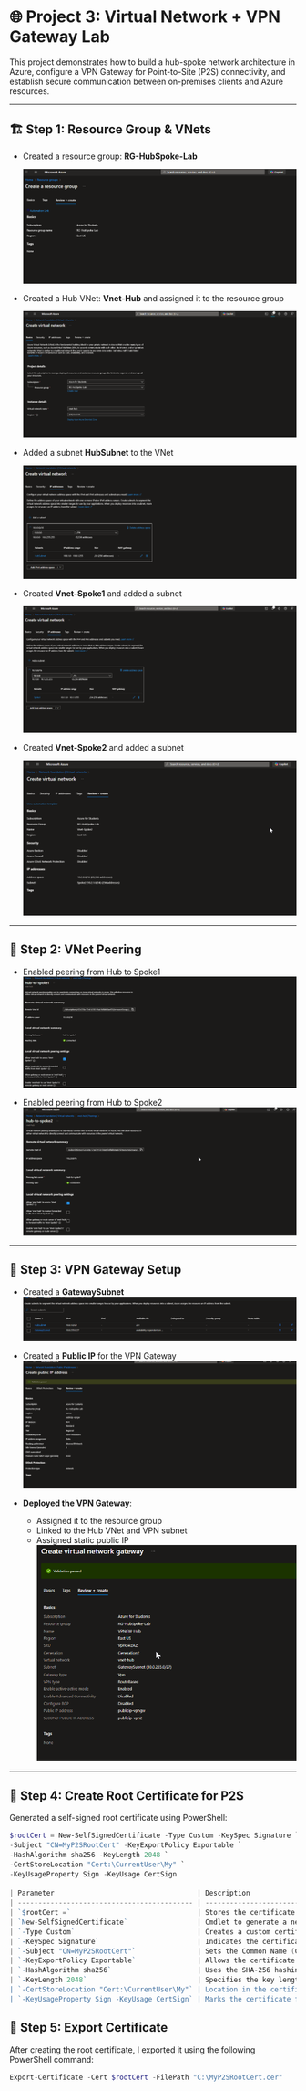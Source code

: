 # 🌐 Project 3: Virtual Network + VPN Gateway Lab

This project demonstrates how to build a hub-spoke network architecture in Azure, configure a VPN Gateway for Point-to-Site (P2S) connectivity, and establish secure communication between on-premises clients and Azure resources.

---

## 🏗️ Step 1: Resource Group & VNets

- Created a resource group: **RG-HubSpoke-Lab**

  ![image](https://github.com/abarnes285/AZ-104-LABS/blob/8ba6bb47e0001ca3af506dab659d3bb5412aa068/Virtual%20Network%20%2B%20VPN%20Gateway/Images/image.png)

- Created a Hub VNet: **Vnet-Hub** and assigned it to the resource group

  ![image](https://github.com/abarnes285/AZ-104-LABS/blob/8ba6bb47e0001ca3af506dab659d3bb5412aa068/Virtual%20Network%20%2B%20VPN%20Gateway/Images/image%201.png)

- Added a subnet **HubSubnet** to the VNet

  ![image](https://github.com/abarnes285/AZ-104-LABS/blob/8ba6bb47e0001ca3af506dab659d3bb5412aa068/Virtual%20Network%20%2B%20VPN%20Gateway/Images/image%202.png)

- Created **Vnet-Spoke1** and added a subnet

  ![image](https://github.com/abarnes285/AZ-104-LABS/blob/8ba6bb47e0001ca3af506dab659d3bb5412aa068/Virtual%20Network%20%2B%20VPN%20Gateway/Images/image%203.png)

- Created **Vnet-Spoke2** and added a subnet

  ![image](https://github.com/abarnes285/AZ-104-LABS/blob/8ba6bb47e0001ca3af506dab659d3bb5412aa068/Virtual%20Network%20%2B%20VPN%20Gateway/Images/image%204.png)

---

## 🔗 Step 2: VNet Peering

- Enabled peering from Hub to Spoke1  
  ![image](https://github.com/abarnes285/AZ-104-LABS/blob/8ba6bb47e0001ca3af506dab659d3bb5412aa068/Virtual%20Network%20%2B%20VPN%20Gateway/Images/image%205.png)

- Enabled peering from Hub to Spoke2  
  ![image](https://github.com/abarnes285/AZ-104-LABS/blob/8ba6bb47e0001ca3af506dab659d3bb5412aa068/Virtual%20Network%20%2B%20VPN%20Gateway/Images/image%206.png)

---

## 🚪 Step 3: VPN Gateway Setup

- Created a **GatewaySubnet**  
  ![image](https://github.com/abarnes285/AZ-104-LABS/blob/8ba6bb47e0001ca3af506dab659d3bb5412aa068/Virtual%20Network%20%2B%20VPN%20Gateway/Images/image%207.png)

- Created a **Public IP** for the VPN Gateway  
  ![image](https://github.com/abarnes285/AZ-104-LABS/blob/8ba6bb47e0001ca3af506dab659d3bb5412aa068/Virtual%20Network%20%2B%20VPN%20Gateway/Images/image%208.png)

- **Deployed the VPN Gateway**:
  - Assigned it to the resource group
  - Linked to the Hub VNet and VPN subnet
  - Assigned static public IP  
  ![image](https://github.com/abarnes285/AZ-104-LABS/blob/8ba6bb47e0001ca3af506dab659d3bb5412aa068/Virtual%20Network%20%2B%20VPN%20Gateway/Images/image%209.png)

---

## 🔐 Step 4: Create Root Certificate for P2S

Generated a self-signed root certificate using PowerShell:

```powershell
$rootCert = New-SelfSignedCertificate -Type Custom -KeySpec Signature `
-Subject "CN=MyP2SRootCert" -KeyExportPolicy Exportable `
-HashAlgorithm sha256 -KeyLength 2048 `
-CertStoreLocation "Cert:\CurrentUser\My" `
-KeyUsageProperty Sign -KeyUsage CertSign

| Parameter                                   | Description                                                          |
| ------------------------------------------- | -------------------------------------------------------------------- |
| `$rootCert =`                               | Stores the certificate object in a variable for later use            |
| `New-SelfSignedCertificate`                 | Cmdlet to generate a new self-signed certificate                     |
| `-Type Custom`                              | Creates a custom certificate with full configuration options         |
| `-KeySpec Signature`                        | Indicates the certificate is used for digital signatures             |
| `-Subject "CN=MyP2SRootCert"`               | Sets the Common Name (CN) for the certificate                        |
| `-KeyExportPolicy Exportable`               | Allows the certificate’s private key to be exported                  |
| `-HashAlgorithm sha256`                     | Uses the SHA-256 hashing algorithm for encryption                    |
| `-KeyLength 2048`                           | Specifies the key length (2048-bit RSA), Azure's recommended minimum |
| `-CertStoreLocation "Cert:\CurrentUser\My"` | Location in the certificate store where it will be saved             |
| `-KeyUsageProperty Sign -KeyUsage CertSign` | Marks the certificate for signing other certificates (acts as a CA)  |
```

## 🧾 Step 5: Export Certificate

After creating the root certificate, I exported it using the following PowerShell command:

```powershell
Export-Certificate -Cert $rootCert -FilePath "C:\MyP2SRootCert.cer"
```
